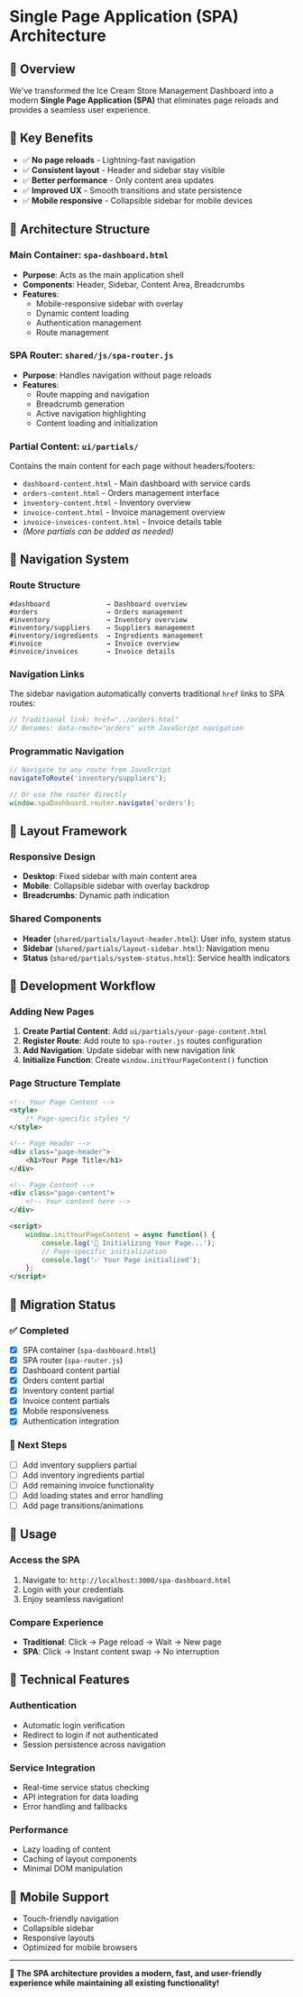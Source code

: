 # Single Page Application (SPA) Architecture

## 🎯 **Overview**
We've transformed the Ice Cream Store Management Dashboard into a modern **Single Page Application (SPA)** that eliminates page reloads and provides a seamless user experience.

## 🚀 **Key Benefits**
- ✅ **No page reloads** - Lightning-fast navigation
- ✅ **Consistent layout** - Header and sidebar stay visible
- ✅ **Better performance** - Only content area updates
- ✅ **Improved UX** - Smooth transitions and state persistence
- ✅ **Mobile responsive** - Collapsible sidebar for mobile devices

## 📁 **Architecture Structure**

### **Main Container: `spa-dashboard.html`**
- **Purpose**: Acts as the main application shell
- **Components**: Header, Sidebar, Content Area, Breadcrumbs
- **Features**: 
  - Mobile-responsive sidebar with overlay
  - Dynamic content loading
  - Authentication management
  - Route management

### **SPA Router: `shared/js/spa-router.js`**
- **Purpose**: Handles navigation without page reloads
- **Features**:
  - Route mapping and navigation
  - Breadcrumb generation
  - Active navigation highlighting
  - Content loading and initialization

### **Partial Content: `ui/partials/`**
Contains the main content for each page without headers/footers:
- `dashboard-content.html` - Main dashboard with service cards
- `orders-content.html` - Orders management interface
- `inventory-content.html` - Inventory overview
- `invoice-content.html` - Invoice management overview
- `invoice-invoices-content.html` - Invoice details table
- *(More partials can be added as needed)*

## 🧭 **Navigation System**

### **Route Structure**
```
#dashboard              → Dashboard overview
#orders                 → Orders management  
#inventory              → Inventory overview
#inventory/suppliers    → Suppliers management
#inventory/ingredients  → Ingredients management
#invoice                → Invoice overview
#invoice/invoices       → Invoice details
```

### **Navigation Links**
The sidebar navigation automatically converts traditional `href` links to SPA routes:
```javascript
// Traditional link: href="../orders.html"
// Becomes: data-route="orders" with JavaScript navigation
```

### **Programmatic Navigation**
```javascript
// Navigate to any route from JavaScript
navigateToRoute('inventory/suppliers');

// Or use the router directly
window.spaDashboard.router.navigate('orders');
```

## 🎨 **Layout Framework**

### **Responsive Design**
- **Desktop**: Fixed sidebar with main content area
- **Mobile**: Collapsible sidebar with overlay backdrop
- **Breadcrumbs**: Dynamic path indication

### **Shared Components**
- **Header** (`shared/partials/layout-header.html`): User info, system status
- **Sidebar** (`shared/partials/layout-sidebar.html`): Navigation menu
- **Status** (`shared/partials/system-status.html`): Service health indicators

## 🔧 **Development Workflow**

### **Adding New Pages**
1. **Create Partial Content**: Add `ui/partials/your-page-content.html`
2. **Register Route**: Add route to `spa-router.js` routes configuration
3. **Add Navigation**: Update sidebar with new navigation link
4. **Initialize Function**: Create `window.initYourPageContent()` function

### **Page Structure Template**
```html
<!-- Your Page Content -->
<style>
    /* Page-specific styles */
</style>

<!-- Page Header -->
<div class="page-header">
    <h1>Your Page Title</h1>
</div>

<!-- Page Content -->
<div class="page-content">
    <!-- Your content here -->
</div>

<script>
    window.initYourPageContent = async function() {
        console.log('🔧 Initializing Your Page...');
        // Page-specific initialization
        console.log('✅ Your Page initialized');
    };
</script>
```

## 🔄 **Migration Status**

### **✅ Completed**
- [x] SPA container (`spa-dashboard.html`)
- [x] SPA router (`spa-router.js`)
- [x] Dashboard content partial
- [x] Orders content partial
- [x] Inventory content partial
- [x] Invoice content partials
- [x] Mobile responsiveness
- [x] Authentication integration

### **🚧 Next Steps**
- [ ] Add inventory suppliers partial
- [ ] Add inventory ingredients partial  
- [ ] Add remaining invoice functionality
- [ ] Add loading states and error handling
- [ ] Add page transitions/animations

## 🎯 **Usage**

### **Access the SPA**
1. Navigate to: `http://localhost:3000/spa-dashboard.html`
2. Login with your credentials
3. Enjoy seamless navigation!

### **Compare Experience**
- **Traditional**: Click → Page reload → Wait → New page
- **SPA**: Click → Instant content swap → No interruption

## 🔧 **Technical Features**

### **Authentication**
- Automatic login verification
- Redirect to login if not authenticated
- Session persistence across navigation

### **Service Integration**
- Real-time service status checking
- API integration for data loading
- Error handling and fallbacks

### **Performance**
- Lazy loading of content
- Caching of layout components
- Minimal DOM manipulation

## 📱 **Mobile Support**
- Touch-friendly navigation
- Collapsible sidebar
- Responsive layouts
- Optimized for mobile browsers

---

**🎉 The SPA architecture provides a modern, fast, and user-friendly experience while maintaining all existing functionality!** 